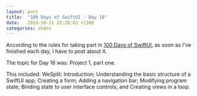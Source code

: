 ```yaml
---
layout: post
title:  "100 Days of SwiftUI - Day 16"
date:   2019-10-11 22:26:03 +1300
categories: ohdos
---
```

According to the rules for taking part in [100 Days of SwiftUI](https://www.hackingwithswift.com/100/swiftui), as soon as I've finished each day, I have to post about it.

The topic for Day 16 was: Project 1, part one.

This included: WeSplit: Introduction; Understanding the basic structure of a SwiftUI app; Creating a form; Adding a navigation bar; Modifying program state; Binding state to user interface controls; and Creating views in a loop.

